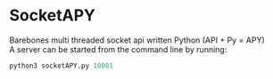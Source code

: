 # SocketAPY
Barebones multi threaded socket api written Python (API + Py = APY)<br>
A server can be started from the command line by running:
```python
python3 socketAPY.py 10001
